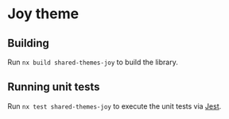 # Joy theme

## Building

Run `nx build shared-themes-joy` to build the library.

## Running unit tests

Run `nx test shared-themes-joy` to execute the unit tests via [Jest](https://jestjs.io).
